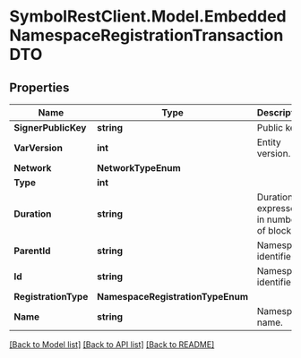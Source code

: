 # SymbolRestClient.Model.EmbeddedNamespaceRegistrationTransactionDTO

## Properties

Name | Type | Description | Notes
------------ | ------------- | ------------- | -------------
**SignerPublicKey** | **string** | Public key. | 
**VarVersion** | **int** | Entity version. | 
**Network** | **NetworkTypeEnum** |  | 
**Type** | **int** |  | 
**Duration** | **string** | Duration expressed in number of blocks. | [optional] 
**ParentId** | **string** | Namespace identifier. | [optional] 
**Id** | **string** | Namespace identifier. | 
**RegistrationType** | **NamespaceRegistrationTypeEnum** |  | 
**Name** | **string** | Namespace name. | 

[[Back to Model list]](../README.md#documentation-for-models) [[Back to API list]](../README.md#documentation-for-api-endpoints) [[Back to README]](../README.md)

